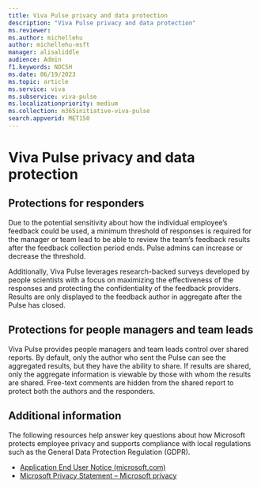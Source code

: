 ```yaml
---
title: Viva Pulse privacy and data protection
description: "Viva Pulse privacy and data protection"
ms.reviewer: 
ms.author: michellehu
author: michellehu-msft
manager: alisaliddle
audience: Admin
f1.keywords: NOCSH
ms.date: 06/19/2023
ms.topic: article
ms.service: viva
ms.subservice: viva-pulse
ms.localizationpriority: medium
ms.collection: m365initiative-viva-pulse  
search.appverid: MET150
---
```


# Viva Pulse privacy and data protection

## Protections for responders

Due to the potential sensitivity about how the individual employee’s feedback could be used, a minimum threshold of responses is required for the manager or team lead to be able to review the team’s feedback results after the feedback collection period ends. Pulse admins can increase or decrease the threshold.

Additionally, Viva Pulse leverages research-backed surveys developed by people scientists with a focus on maximizing the effectiveness of the responses and protecting the confidentiality of the feedback providers. Results are only displayed to the feedback author in aggregate after the Pulse has closed.

## Protections for people managers and team leads

Viva Pulse provides people managers and team leads control over shared reports. By default, only the author who sent the Pulse can see the aggregated results, but they have the ability to share. If results are shared, only the aggregate information is viewable by those with whom the results are shared. Free-text comments are hidden from the shared report to protect both the authors and the responders.

## Additional information

The following resources help answer key questions about how Microsoft protects employee privacy and supports compliance with local regulations such as the General Data Protection Regulation (GDPR).

* [Application End User Notice (microsoft.com)](https://support.microsoft.com/office/application-end-user-notice-bc6027fe-68c3-4758-a70d-cfe97c43b4e2)
* [Microsoft Privacy Statement – Microsoft privacy](https://privacy.microsoft.com/privacystatement)

